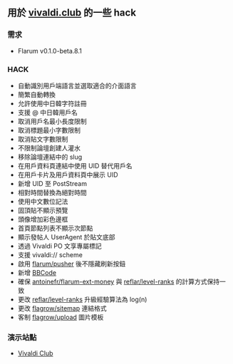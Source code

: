 ## 用於 [vivaldi.club](https://vivaldi.club) 的一些 hack

### 需求

- Flarum v0.1.0-beta.8.1

### HACK

- 自動識別用戶端語言並選取適合的介面語言
- 簡繁自動轉換
- 允許使用中日韓字符註冊
- 支援 @ 中日韓用戶名
- 取消用戶名最小長度限制
- 取消標題最小字數限制
- 取消貼文字數限制
- 不限制論壇創建人灌水
- 移除論壇連結中的 slug
- 在用戶資料頁連結中使用 UID 替代用戶名
- 在用戶卡片及用戶資料頁中展示 UID
- 新增 UID 至 PostStream
- 相對時間替換為絕對時間
- 使用中文數位記法
- 固頂貼不顯示預覽
- 頭像增加彩色邊框
- 首頁節點列表不顯示次節點
- 顯示發帖人 UserAgent 於貼文底部
- 透過 Vivaldi PO 文享專屬標記
- 支援 vivaldi:// scheme
- 啟用 [flarum/pusher](https://github.com/flarum/pusher) 後不隱藏刷新按鈕
- 新增 [BBCode](https://github.com/Csineneo/vivaldi-club-bbcode)
- 確保 [antoinefr/flarum-ext-money](https://github.com/antoinefr/flarum-ext-money) 與 [reflar/level-ranks](https://github.com/reflar/level-ranks) 的計算方式保持一致
- 更改 [reflar/level-ranks](https://github.com/reflar/level-ranks) 升級經驗算法為 log(n)
- 更改 [flagrow/sitemap](https://github.com/flagrow/sitemap) 連結格式
- 客制 [flagrow/upload](https://github.com/flagrow/upload) 圖片模板

### 演示站點

- [Vivaldi Club](https://vivaldi.club)

